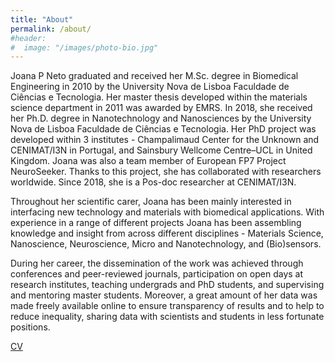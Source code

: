```yaml
---
title: "About"
permalink: /about/
#header:
#  image: "/images/photo-bio.jpg"
---
```


Joana P Neto graduated and received her M.Sc. degree in Biomedical Engineering in 2010 by the University Nova de Lisboa Faculdade de Ciências e Tecnologia. 
Her master thesis developed within the materials science department in 2011 was awarded by EMRS. In 2018, she received her Ph.D. degree in Nanotechnology and Nanosciences by the University Nova de Lisboa Faculdade de Ciências e Tecnologia. 
Her PhD project was developed within 3 institutes - Champalimaud Center for the Unknown and CENIMAT/I3N in Portugal, and Sainsbury Wellcome Centre–UCL in United Kingdom. 
Joana was also a team member of European FP7 Project NeuroSeeker. Thanks to this project, she has collaborated with researchers worldwide. 
Since 2018, she is a Pos-doc researcher at CENIMAT/I3N.

Throughout her scientific carer, Joana has been mainly interested in interfacing new technology and materials with biomedical applications.
With experience in a range of different projects Joana has been assembling knowledge and insight from across different disciplines - Materials Science, Nanoscience, Neuroscience, Micro and Nanotechnology, and (Bio)sensors. 

During her career, the dissemination of the work was achieved through conferences and peer-reviewed journals, participation on open days at research institutes, teaching undergrads and PhD students, and supervising and mentoring master students. 
Moreover, a great amount of her data was made freely available online to ensure transparency of results and to help to reduce inequality, sharing data with scientists and students in less fortunate positions. 

[CV](https://scholar.google.com/citations?user=csGzJ6EAAAAJ&hl=pt-PT)

